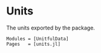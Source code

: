 # Units

The units exported by the package.


```@autodocs
Modules = [UnitfulData]
Pages   = [units.jl]

```
